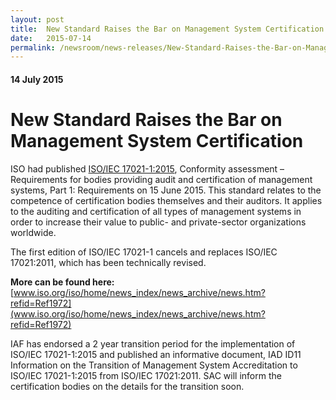 ```yaml
---
layout: post
title:  New Standard Raises the Bar on Management System Certification
date:   2015-07-14
permalink: /newsroom/news-releases/New-Standard-Raises-the-Bar-on-Management-System-Certification
---
```

#### 14 July 2015
# **New Standard Raises the Bar on Management System Certification**

ISO had published [ISO/IEC 17021-1:2015](http://www.iso.org/obp/ui/#iso:std:iso-iec:17021:-1:ed-1:v1:en), Conformity assessment – Requirements for bodies providing audit and certification of management systems, Part 1: Requirements on 15 June 2015.   This standard relates to the competence of certification bodies themselves and their auditors. It applies to the auditing and certification of all types of management systems in order to increase their value to public- and private-sector organizations worldwide.
 
The first edition of ISO/IEC 17021-1 cancels and replaces ISO/IEC 17021:2011, which has been technically revised.  
 
**More can be found here:** [www.iso.org/iso/home/news_index/news_archive/news.htm?refid=Ref1972](www.iso.org/iso/home/news_index/news_archive/news.htm?refid=Ref1972)
 
IAF has endorsed  a 2 year transition period for the implementation of ISO/IEC 17021-1:2015 and published an informative document, IAD ID11  Information on the Transition of Management System Accreditation to ISO/IEC 17021-1:2015 from ISO/IEC 17021:2011.  SAC will inform the certification bodies on the details for the transition soon.
